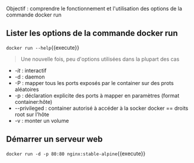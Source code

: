 
Objectif : comprendre le fonctionnement et l'utilisation des options de la commande docker run

## Lister les options de la commande docker run

`docker run --help`{{execute}}

> Une nouvelle fois, peu d'options utilisées dans la plupart des cas

* *-it* : interactif
* -d : daemon
* -P : mapper tous les ports exposés par le container sur des prots aléatoires
* -p : déclaration explicite des ports à mapper en paramètres (format container:hôte)
* --privileged : container autorisé à accéder à la socker docker == droits root sur l'hôte
* -v : monter un volume

## Démarrer un serveur web

`docker run -d -p 80:80 nginx:stable-alpine`{{execute}}
